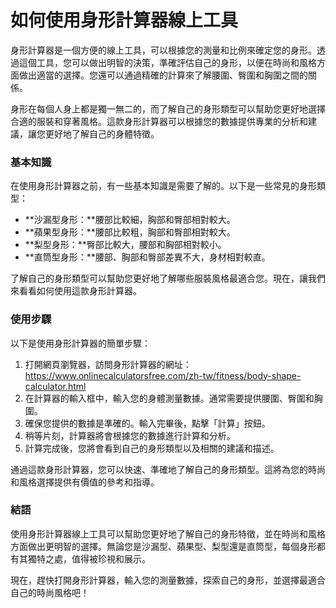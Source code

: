 如何使用身形計算器線上工具
=============

身形計算器是一個方便的線上工具，可以根據您的測量和比例來確定您的身形。透過這個工具，您可以做出明智的決策，準確評估自己的身形，以便在時尚和風格方面做出適當的選擇。您還可以通過精確的計算來了解腰圍、臀圍和胸圍之間的關係。

身形在每個人身上都是獨一無二的，而了解自己的身形類型可以幫助您更好地選擇合適的服裝和穿著風格。這款身形計算器可以根據您的數據提供專業的分析和建議，讓您更好地了解自己的身體特徵。

### 基本知識

在使用身形計算器之前，有一些基本知識是需要了解的。以下是一些常見的身形類型：

- **沙漏型身形：**腰部比較細，胸部和臀部相對較大。
- **蘋果型身形：**腰部比較粗，胸部和臀部相對較大。
- **梨型身形：**臀部比較大，腰部和胸部相對較小。
- **直筒型身形：**腰部、胸部和臀部差異不大，身材相對較直。

了解自己的身形類型可以幫助您更好地了解哪些服裝風格最適合您。現在，讓我們來看看如何使用這款身形計算器。

### 使用步驟

以下是使用身形計算器的簡單步驟：

1. 打開網頁瀏覽器，訪問身形計算器的網址：<https://www.onlinecalculatorsfree.com/zh-tw/fitness/body-shape-calculator.html>
2. 在計算器的輸入框中，輸入您的身體測量數據。通常需要提供腰圍、臀圍和胸圍。
3. 確保您提供的數據是準確的。輸入完畢後，點擊「計算」按鈕。
4. 稍等片刻，計算器將會根據您的數據進行計算和分析。
5. 計算完成後，您將會看到自己的身形類型以及相關的建議和描述。

通過這款身形計算器，您可以快速、準確地了解自己的身形類型。這將為您的時尚和風格選擇提供有價值的參考和指導。

### 結語

使用身形計算器線上工具可以幫助您更好地了解自己的身形特徵，並在時尚和風格方面做出更明智的選擇。無論您是沙漏型、蘋果型、梨型還是直筒型，每個身形都有其獨特之處，值得被珍視和展示。

現在，趕快打開身形計算器，輸入您的測量數據，探索自己的身形，並選擇最適合自己的時尚風格吧！